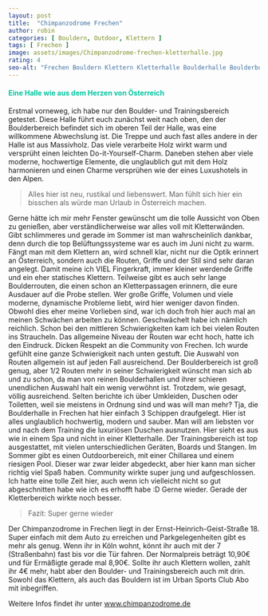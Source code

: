 ```yaml
---
layout: post
title:  "Chimpanzodrome Frechen"
author: robin
categories: [ Bouldern, Outdoor, Klettern ]
tags: [ Frechen ]
image: assets/images/Chimpanzodrome-frechen-kletterhalle.jpg
rating: 4
seo-alt: "Frechen Bouldern Klettern Kletterhalle Boulderhalle Boulderbundesliga Outdoor Pool Chimpanzodrome"
---
```


#### <span style="color:#00c5a1">Eine Halle wie aus dem Herzen von Österreich</span>

Erstmal vorneweg, ich habe nur den Boulder- und Trainingsbereich getestet.
Diese Halle führt euch zunächst weit nach oben, den der Boulderbereich befindet sich im oberen Teil der Halle, was eine willkommene Abwechslung ist. Die Treppe und auch fast alles andere in der Halle ist aus Massivholz. Das viele verarbeite Holz wirkt warm und versprüht einen leichten Do-it-Yourself-Charm. Daneben stehen aber viele moderne, hochwertige Elemente, die unglaublich gut mit dem Holz harmonieren und einen Charme versprühen wie der eines Luxushotels in den Alpen.

>Alles hier ist neu, rustikal und liebenswert. Man fühlt sich hier ein bisschen als würde man Urlaub in Österreich machen.

Gerne hätte ich mir mehr Fenster gewünscht um die tolle Aussicht von Oben zu genießen, aber verständlicherweise war alles voll mit Kletterwänden. Gibt schlimmeres und gerade im Sommer ist man wahrscheinlich dankbar, denn durch die top Belüftungssysteme war es auch im Juni nicht zu warm.
Fängt man mit dem Klettern an, wird schnell klar, nicht nur die Optik erinnert an Österreich, sondern auch die Routen, Griffe und der Stil sind sehr daran angelegt.
Damit meine ich VIEL Fingerkraft, immer kleiner werdende Griffe und ein eher statisches Klettern. Teilweise gibt es auch sehr lange Boulderrouten, die einen schon an Kletterpassagen erinnern, die eure Ausdauer auf die Probe stellen.
Wer große Griffe, Volumen und viele moderne, dynamische Probleme liebt, wird hier weniger davon finden. Obwohl dies eher meine Vorlieben sind, war ich doch froh hier auch mal an meinen Schwächen arbeiten zu können. Geschwächelt habe ich nämlich reichlich. Schon bei den mittleren Schwierigkeiten kam ich bei vielen Routen ins Straucheln.
Das allgemeine Niveau der Routen war echt hoch, hatte ich den Eindruck. Dicken Respekt an die Community von Frechen. Ich wurde gefühlt eine ganze Schwierigkeit nach unten gestuft.
Die Auswahl von Routen allgemein ist auf jeden Fall ausreichend. Der Boulderbereich ist groß genug, aber 1/2 Routen mehr in seiner Schwierigkeit wünscht man sich ab und zu schon, da man von reinen Boulderhallen und ihrer schieren unendlichen Auswahl halt ein wenig verwöhnt ist.
Trotzdem, wie gesagt, völlig ausreichend.
Selten berichte ich über Umkleiden, Duschen oder Toiletten, weil sie meistens in Ordnung sind und was will man mehr? Tja, die Boulderhalle in Frechen hat hier einfach 3 Schippen draufgelegt. Hier ist alles unglaublich hochwertig, modern und sauber. Man will am liebsten vor und nach dem Training die luxuriösen Duschen ausnutzen. Hier sieht es aus wie in einem Spa und nicht in einer Kletterhalle.
Der Trainingsbereich ist top ausgestattet, mit vielen unterschiedlichen Geräten, Boards und Stangen. Im Sommer gibt es einen Outdoorbereich, mit einer Chillarea und einem riesigen Pool. Dieser war zwar leider abgedeckt, aber hier kann man sicher richtig viel Spaß haben.
Community wirkte super jung und aufgeschlossen. Ich hatte eine tolle Zeit hier, auch wenn ich vielleicht nicht so gut abgeschnitten habe wie ich es erhofft habe :D
Gerne wieder. Gerade der Kletterbereich wirkte noch besser.

> Fazit: Super gerne wieder

Der Chimpanzodrome in Frechen liegt in der Ernst-Heinrich-Geist-Straße 18. Super einfach mit dem Auto zu erreichen und Parkgelegenheiten gibt es mehr als genug. Wenn ihr in Köln wohnt, könnt ihr auch mit der 7 (Straßenbahn) fast bis vor die Tür fahren. Der Normalpreis beträgt 10,90€ und für Ermäßigte gerade mal 8,90€. Sollte ihr auch Klettern wollen, zahlt ihr 4€ mehr, habt aber den Boulder- und Trainingsbereich auch mit drin. Sowohl das Klettern, als auch das Bouldern ist im Urban Sports Club Abo mit inbegriffen.


Weitere Infos findet ihr unter <a href="https://chimpanzodrome.de/" target="_blank">www.chimpanzodrome.de</a>
